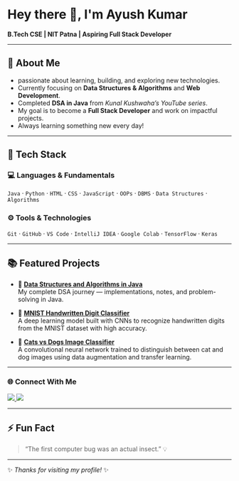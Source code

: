 # Hey there 👋, I'm Ayush Kumar
**B.Tech CSE | NIT Patna | Aspiring Full Stack Developer**

---

## 🌟 About Me
- passionate about learning, building, and exploring new technologies.
- Currently focusing on **Data Structures & Algorithms** and **Web Development**.
- Completed **DSA in Java** from *Kunal Kushwaha’s YouTube series*.
- My goal is to become a **Full Stack Developer** and work on impactful projects.
- Always learning something new every day!

---

## 🧠 Tech Stack

### 💻 Languages & Fundamentals
`Java` · `Python` · `HTML` · `CSS` · `JavaScript` · `OOPs` · `DBMS` · `Data Structures` · `Algorithms`

### ⚙️ Tools & Technologies
`Git` · `GitHub` · `VS Code` · `IntelliJ IDEA` · `Google Colab` · `TensorFlow` · `Keras`

---

## 📚 Featured Projects

- 🔹 [**Data Structures and Algorithms in Java**](#)  
  My complete DSA journey — implementations, notes, and problem-solving in Java.

- 🔹 [**MNIST Handwritten Digit Classifier**](#)  
  A deep learning model built with CNNs to recognize handwritten digits from the MNIST dataset with high accuracy.

- 🔹 [**Cats vs Dogs Image Classifier**](#)  
  A convolutional neural network trained to distinguish between cat and dog images using data augmentation and transfer learning.

---

### 🌐 Connect With Me

<p align="left">
  <a href="https://linkedin.com/in/ayush-kumar-nitp" target="_blank">
    <img src="https://img.shields.io/badge/LinkedIn-0077B5?style=for-the-badge&logo=linkedin&logoColor=white"/>
  </a>
  <a href="https://github.com/AyushKumar9631" target="_blank">
    <img src="https://img.shields.io/badge/GitHub-181717?style=for-the-badge&logo=github&logoColor=white"/>
  </a>
</p>

---

## ⚡ Fun Fact
> “The first computer bug was an actual insect.” 💡

---

✨ *Thanks for visiting my profile!* ✨
